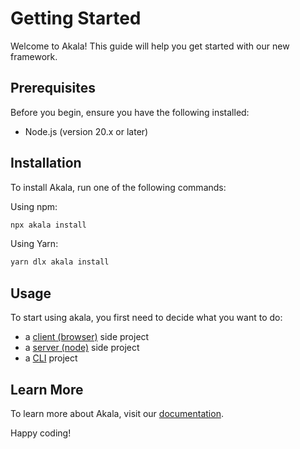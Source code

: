 # Getting Started

Welcome to Akala! This guide will help you get started with our new framework.

## Prerequisites

Before you begin, ensure you have the following installed:

- Node.js (version 20.x or later)

## Installation

To install Akala, run one of the following commands:

Using npm:

```bash
npx akala install
```

Using Yarn:

```bash
yarn dlx akala install
```

## Usage

To start using akala, you first need to decide what you want to do:

- a [client (browser)](client/getting-started) side project
- a [server (node)](server/getting-started) side project
- a [CLI](cli/getting-started) project

## Learn More

To learn more about Akala, visit our [documentation](https://akala.js.org/).

Happy coding!
